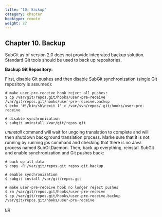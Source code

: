 ```yaml
---
title: "10. Backup"
category: chapter
booktype: remote
weight: 27
---
```

## Chapter 10. Backup

SubGit as of version 2.0 does not provide integrated backup solution. Standard Git tools should be used to back up repositories.

**Backup Git Repository:**

First, disable Git pushes and then disable SubGit synchronization (single Git repository is assumed):

    # make user-pre-receive hook reject all pushes:
    $ cp /var/git/repos.git/hooks/user-pre-receive /var/git/repos.git/hooks/user-pre-receive.backup
    $ echo '#!/bin/sh\nexit 1' > /var/svn/repos/.git/hooks/user-pre-receive

    # disable synchronization
    $ subgit uninstall /var/git/repos.git

*uninstall* command will wait for ungoing translation to complete and will then shutdown background translation process. Marke sure that it is not running by running jps command and checking that there is no Java process named SubGitDaemon. Then, back up everything, reinstall SubGit and enable synchronization and Git pushes back:

    # back up all data
    $ copy -R /var/git/repos.git repos.git.backup

    # enable synchronization
    $ subgit install /var/git/repos.git

    # make user-pre-receive hook no longer reject pushes
    $ rm /var/git/repos.git/hooks/user-pre-receive
    $ cp /var/git/repos.git/hooks/user-pre-receive.backup /var/git/repos.git/hooks/user-pre-receive

[up](#up)